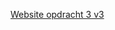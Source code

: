[Website opdracht 3 v3](https://stefanvanbrummelen.github.io/Frontend-for-Designers/Opdracht%203/v3)
